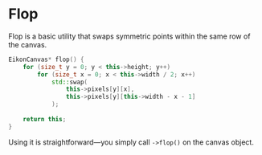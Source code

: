 # Flop

Flop is a basic utility that swaps symmetric points within the same row of the canvas.
```cpp
EikonCanvas* flop() {
    for (size_t y = 0; y < this->height; y++)
        for (size_t x = 0; x < this->width / 2; x++)
            std::swap(
                this->pixels[y][x],
                this->pixels[y][this->width - x - 1]
            );
    
    return this;
}
```

Using it is straightforward—you simply call `->flop()` on the canvas object.